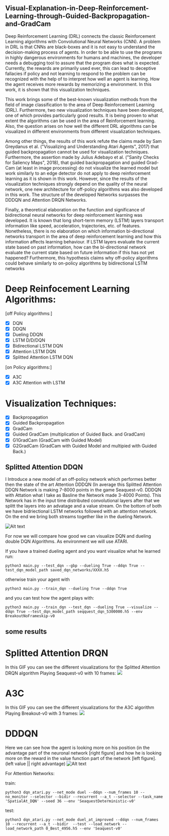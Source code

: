 ## Visual-Explanation-in-Deep-Reinforcement-Learning-through-Guided-Backpropagation-and-GradCam
Deep Reinforcement Learning (DRL) connects the classic Reinforcement Learning algorithms with Convolutional Neural Networks (CNN). A problem in DRL is that CNNs are black-boxes and it is not easy to understand the decision-making process of agents. In order to be able to use the programs in highly dangerous environments for humans and machines, the developer needs a debugging tool to assure that the program does what is expected. Currently, the rewards are primarily used ever, this can lead to deceptive fallacies if policy and not learning to respond to the problem can be recognized with the help of to interpret how well an agent is learning. How the agent receives more rewards by memorizing a environment. In this work, it is shown that this visualization techniques.

This work brings some of the best-known visualization methods from the field of image classification to the area of Deep Reinforcement Learning (DRL). Furthermore, two new visualization
techniques have been developed, one of which provides particularly good results.
It is being proven to what extent the algorithms can be used in the area of Reinforcement learning. Also, the question arises on how well the different DRL algorithms can be visualized in
different environments from different visualization techniques.

Among other things, the results of this work refute the claims made by Sam Greydanus et
al. ("Visualizing and Understanding Atari Agents", 2017) that guided backpropagation cannot
be used for visualization techniques. Furthermore, the assertion made by Julius Adebayo et al.
("Sanity Checks for Saliency Maps", 2018), that guided backpropagation and guided Grad-Cam
(at least in image processing) do not visualize the learned model but work similarly to an edge
detector do not apply to deep reinforcement learning as it is shown in this work.
However, since the results of the visualization techniques strongly depend on the quality of the
neural network, one new architecture for off-policy algorithms was also developed in this work.
The structure of the developed Networks surpasses the DDDQN and Attention DRQN Networks.

Finally, a theoretical elaboration on the function and significance of bidirectional neural networks for deep reinforcement learning was developed. It is known that long short-term memory
(LSTM) layers transport information like speed, acceleration, trajectories, etc. of features.
Nonetheless, there is no elaboration on which information bi-directional networks transport in
the area of deep reinforcement learning and how this information affects learning behaviour. If
LSTM layers evaluate the current state based on past information, how can the bi-directional
network evaluate the current state based on future information if this has not yet happened? Furthermore, this hypothesis claims why off-policy algorithms could behave similarly to on-policy
algorithms by bidirectional LSTM networks

# Deep Reinfocement Learning Algorithms:

[off Policy algorithms:]
- [X] DQN
- [x] DDQN
- [x] Dueling DDQN
- [X] LSTM D/D/DQN
- [X] Bidirectional LSTM DQN
- [X] Attention LSTM DQN
- [X] Splitted Attention LSTM DQN

[on Policy algorithms:]
- [X] A3C
- [X] A3C Attention with LSTM

# Visualization Techniques:

- [X] Backpropagation
- [x] Guided Backpropagation
- [X] GradCam
- [X] Guided GradCam (multiplication of Guided Back. and GradCam)
- [X] G1GradCam (GradCam with Guided Model)
- [X] G2GradCam (GradCam with Guided Model and multipied with Guided Back.)

## Splitted Attention DDQN
I Introduce a new model of an off-policy network which performes better then the state of the art Attention DDDQN (In average this Splitted Attention DDQN Network is making 7-8000 points in the game Seaquest-v0. DDDQN with Attation what I take as Basline the Network made 3-4000 Points). 
This Network has in the input time distributed convolutional layers after that we splitt the layers into an advatage and a value stream. On the bottom of both we have bidriectional LSTM networks followed with an attention network. On the end we bring both streams together like in the dueling Network.

![Alt text](splitted_attention_DDDQN/Master_Network/Attention-DQN_duel_visual_improved_02/model_plot.png)








For now we will compare how good we can visualize DQN and dueling double DQN Algorithms. As environment we will use ATARI.


If you have a trained dueling agent and you want visualize what he learned run:

```console
python3 main.py --test_dqn --gbp --dueling True --ddqn True --test_dqn_model_path saved_dqn_networks/XXXX.h5
```
otherwise train your agent with 

```console
python3 main.py --train_dqn --dueling True --ddqn True
```
and you can test how the agent plays with:

```console
python3 main.py --train_dqn --test_dqn --dueling True --visualize --ddqn True --test_dqn_model_path seqquest_dqn_5300000.h5 --env BreakoutNoFrameskip-v0
```


## some results

# Splitted Attention DRQN
In this GIF you can see the different visualizations for the Splitted Attention DRQN algorithm Playing Seaquest-v0 with 10 frames:
![](A3C/a3c_vanila/movies/450_breakout.gif)

# A3C
In this GIF you can see the different visualizations for the A3C algorithm Playing Breakout-v0 with 3 frames:
![](A3C/a3c_vanila/movies/450_breakout.gif)

# DDDQN
Here we can see how the agent is looking more on his position (in the advantage part of the neuronal network [right figure] and how he is looking more on the reward in the value function part of the network [left figure].
(left value || right advantage)
![Alt text](pictures/4.png?raw=true "example with environment")


For Attention Networks:

train:
```console
python3 dqn_atari.py --net_mode duel --ddqn --num_frames 10 --no_monitor --selector --bidir --recurrent --a_t --selector --task_name 'SpatialAt_DQN' --seed 36 --env 'SeaquestDeterministic-v0'
```
test:
```console
python3 dqn_atari.py --net_mode duel_at_improved --ddqn --num_frames 10 --recurrent --a_t --bidir  --test --load_network --load_network_path 0_Best_4956.h5 --env 'Seaquest-v0' 
```
